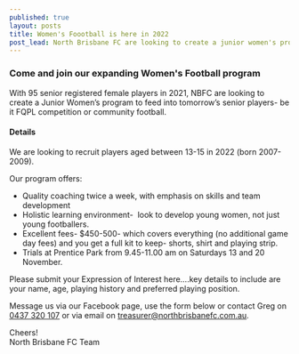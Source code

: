 ```yaml
---
published: true
layout: posts
title: Women's Foootball is here in 2022
post_lead: North Brisbane FC are looking to create a junior women's program for players aged between 13-15 in 2022.
---
```


### Come and join our expanding Women's Football program

With 95 senior registered female players in 2021, NBFC are looking to create a Junior Women’s program to feed into tomorrow’s senior players- be it FQPL competition or community football.

#### Details

We are looking to recruit players aged between 13-15 in 2022 (born 2007-2009).

Our program offers:

- Quality coaching twice a week, with emphasis on skills and team development
- Holistic learning environment-  look to develop young women, not just young footballers.
- Excellent fees- $450-500- which covers everything (no additional game day fees) and you get a full kit to keep- shorts, shirt and playing strip.
- Trials at Prentice Park from 9.45-11.00 am on Saturdays 13 and 20 November.

Please submit your Expression of Interest here….key details to include are your name, age, playing history and preferred playing position.

Message us via our Facebook page, use the form below or contact Greg on [0437 320 107](tel:61437320107) or via email on [treasurer@northbrisbanefc.com.au](mailto:treasurer@northbrisbanefc.com.au?subject=Summer%20Football).

Cheers!  
North Brisbane FC Team
